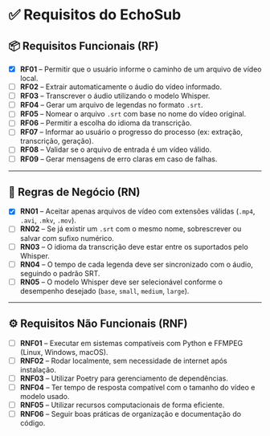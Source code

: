 # ✅ Requisitos do EchoSub

## 📦 Requisitos Funcionais (RF)

- [x] **RF01** – Permitir que o usuário informe o caminho de um arquivo de vídeo local.
- [ ] **RF02** – Extrair automaticamente o áudio do vídeo informado.
- [ ] **RF03** – Transcrever o áudio utilizando o modelo Whisper.
- [ ] **RF04** – Gerar um arquivo de legendas no formato `.srt`.
- [ ] **RF05** – Nomear o arquivo `.srt` com base no nome do vídeo original.
- [ ] **RF06** – Permitir a escolha do idioma da transcrição.
- [ ] **RF07** – Informar ao usuário o progresso do processo (ex: extração, transcrição, geração).
- [ ] **RF08** – Validar se o arquivo de entrada é um vídeo válido.
- [ ] **RF09** – Gerar mensagens de erro claras em caso de falhas.

---

## 📌 Regras de Negócio (RN)

- [x] **RN01** – Aceitar apenas arquivos de vídeo com extensões válidas (`.mp4`, `.avi`, `.mkv`, `.mov`).
- [ ] **RN02** – Se já existir um `.srt` com o mesmo nome, sobrescrever ou salvar com sufixo numérico.
- [ ] **RN03** – O idioma da transcrição deve estar entre os suportados pelo Whisper.
- [ ] **RN04** – O tempo de cada legenda deve ser sincronizado com o áudio, seguindo o padrão SRT.
- [ ] **RN05** – O modelo Whisper deve ser selecionável conforme o desempenho desejado (`base`, `small`, `medium`, `large`).

---

## ⚙️ Requisitos Não Funcionais (RNF)

- [ ] **RNF01** – Executar em sistemas compatíveis com Python e FFMPEG (Linux, Windows, macOS).
- [ ] **RNF02** – Rodar localmente, sem necessidade de internet após instalação.
- [ ] **RNF03** – Utilizar Poetry para gerenciamento de dependências.
- [ ] **RNF04** – Ter tempo de resposta compatível com o tamanho do vídeo e modelo usado.
- [ ] **RNF05** – Utilizar recursos computacionais de forma eficiente.
- [ ] **RNF06** – Seguir boas práticas de organização e documentação do código.
